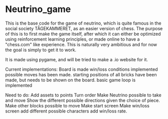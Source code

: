 # Neutrino_game
 
This is the base code for the game of neutrino, which is quite famous in the social society TÅGEKAMMERET, as an easier version of chess. The purpose of this is to first make the game itself, after which it can either be optimized using reinforcement learning principles, or made online to have a "chess.com" like experience. This is naturally very ambitious and for now the goal is simply to get it to work. 

It is made using pygame, and will be tried to make a .io website for it. 

Current implementations:
Board is made
win/loss conditions implemented
possible moves has been made.
starting positions of all bricks have been made, but needs to be shown on the board.
basic game loop is implemented

Need to do:
Add assets to points
Turn order
Make Neutrino possible to take and move
Show the different possible directions given the choice of piece.
Make other blocks possible to move
Make start screen
Make win/loss screen
add different possible characters
add win/loss rate.
